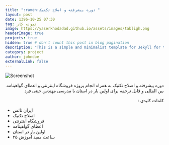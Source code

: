 ```yaml
---
title: ":ramen:دوره پیشرفته و اصلاح تکنیک "
layout: post
date: 1396-10-25 07:30
tag: نمونه کار
image: https://yaserkhodadad.github.io/assets/images/tabligh.png
headerImage: true
projects: true
hidden: true # don't count this post in blog pagination
description: "This is a simple and minimalist template for Jekyll for those who likes to eat noodles."
category: project
author: johndoe
externalLink: false
---
```


![Screenshot](https://yaserkhodadad.github.io/assets/port/p9.png)


<p style="direction:rtl">
 دوره پیشرفته و اصلاح تکنیک به همراه انجام پروژه فروشگاه اینترنتی و اعطای گواهینامه بین المللی و قابل ترجمه برای اولین بار در استان با مدرسی مهندس جنتی فرد
</p>

<p style="direction:rtl">
کلمات کلیدی :<br/>

- ایران تاتس<br/>
- اصلاح تکنیک <br/>
-  فروشگاه اینترنتی  <br/>
-   اعطای گواهینامه <br/>
- اولین بار در استان <br/>
-  ۲۵ ساعت مفید آموزش <br/>
</p>
